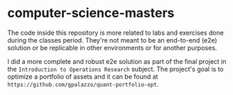 # computer-science-masters

The code inside this repository is more related to labs and exercises done during the classes period.
They're not meant to be an end-to-end (e2e) solution or be replicable in other environments or for another purposes.

I did a more complete and robust e2e solution as part of the final project in the `Introduction to Operations Research`
subject. The project's goal is to optimize a portfolio of assets and it can be found at `https://github.com/gpalazzo/quant-portfolio-opt`.